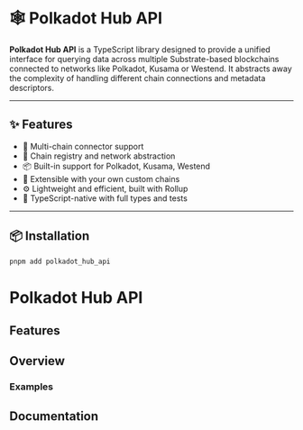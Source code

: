 # 🕸️ Polkadot Hub API

**Polkadot Hub API** is a TypeScript library designed to provide a unified interface for querying data across multiple Substrate-based blockchains connected to networks like Polkadot, Kusama or Westend. It abstracts away the complexity of handling different chain connections and metadata descriptors.

---

## ✨ Features

- 🔗 Multi-chain connector support
- 🧠 Chain registry and network abstraction
- 📦 Built-in support for Polkadot, Kusama, Westend
- 🧩 Extensible with your own custom chains
- ⚙️ Lightweight and efficient, built with Rollup
- 🧪 TypeScript-native with full types and tests

---

## 📦 Installation

```bash
pnpm add polkadot_hub_api
```

# Polkadot Hub API

## Features

## Overview

### Examples

## Documentation

```

```
